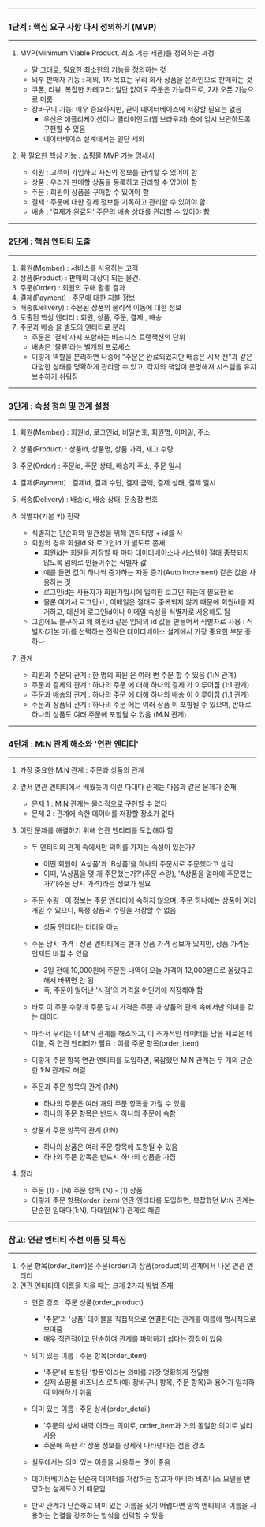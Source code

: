 -----
### 1단계 : 핵심 요구 사항 다시 정의하기 (MVP)
-----
1. MVP(Minimum Viable Product, 최소 기능 제품)를 정의하는 과정
   - 말 그대로, 필요한 최소한의 기능을 정의하는 것
   - 외부 판매자 기능 : 제외, 1차 목표는 우리 회사 상품을 온라인으로 판매하는 것
   - 쿠폰, 리뷰, 복잡한 카테고리: 일단 없어도 주문은 가능하므로, 2차 오픈 기능으로 미룸
   - 장바구니 기능: 매우 중요하지만, 굳이 데이터베이스에 저장할 필요는 없음
     + 우선은 애플리케이션이나 클라이언트(웹 브라우저) 측에 임시 보관하도록 구현할 수 있음
     + 데이터베이스 설계에서는 일단 제외

2. 꼭 필요한 핵심 기능 : 쇼핑몰 MVP 기능 명세서
   - 회원 : 고객이 가입하고 자신의 정보를 관리할 수 있어야 함
   - 상품 : 우리가 판매할 상품을 등록하고 관리할 수 있어야 함
   - 주문 : 회원이 상품을 구매할 수 있어야 함
   - 결제 : 주문에 대한 결제 정보를 기록하고 관리할 수 있어야 함
   - 배송 : '결제가 완료된' 주문의 배송 상태를 관리할 수 있어야 함

-----
### 2단계 : 핵심 엔티티 도출
-----
1. 회원(Member) : 서비스를 사용하는 고객
2. 상품(Product) : 판매의 대상이 되는 물건.
3. 주문(Order) : 회원의 구매 활동 결과
4. 결제(Payment) : 주문에 대한 지불 정보
5. 배송(Delivery) : 주문된 상품의 물리적 이동에 대한 정보
6. 도출된 핵심 엔티티 : 회원, 상품, 주문, 결제 , 배송
5. 주문과 배송 을 별도의 엔티티로 분리
   - 주문은 '결제'까지 포함하는 비즈니스 트랜잭션의 단위
   - 배송은 '물류'라는 별개의 프로세스
   - 이렇게 역할을 분리하면 나중에 "주문은 완료되었지만 배송은 시작 전"과 같은 다양한 상태를 명확하게 관리할 수 있고, 각자의 책임이 분명해져 시스템을 유지보수하기 쉬워짐

-----
### 3단계 : 속성 정의 및 관계 설정
-----
1. 회원(Member) : 회원id, 로그인id, 비밀번호, 회원명, 이메일, 주소
2. 상품(Product) : 상품id, 상품명, 상품 가격, 재고 수량
3. 주문(Order) : 주문id, 주문 상태, 배송지 주소, 주문 일시
4. 결제(Payment) : 결제id, 결제 수단, 결제 금액, 결제 상태, 결제 일시
5. 배송(Delivery) : 배송id, 배송 상태, 운송장 번호
6. 식별자(기본 키) 전략
   - 식별자는 단순화와 일관성을 위해 엔티티명 + id를 사
   - 회원의 경우 회원id 와 로그인id 가 별도로 존재
     + 회원id는 회원을 저장할 때 마다 데이터베이스나 시스템이 절대 중복되지 않도록 임의로 만들어주는 식별자 값
     + 예를 들면 값이 하나씩 증가하는 자동 증가(Auto Increment) 같은 값을 사용하는 것
     + 로그인id는 사용자가 회원가입시에 입력한 로그인 하는데 필요한 id
     + 물론 여기서 로그인id , 이메일은 절대로 중복되지 않기 때문에 회원id를 제거하고, 대신에 로그인id이나 이메일 속성을 식별자로 사용해도 됨
   - 그럼에도 불구하고 왜 회원id 같은 임의의 id 값을 만들어서 식별자로 사용 : 식별자(기본 키)를 선택하는 전략은 데이터베이스 설계에서 가장 중요한 부분 중 하나

7. 관계
   - 회원과 주문의 관계 : 한 명의 회원 은 여러 번 주문 할 수 있음 (1:N 관계)
   - 주문과 결제의 관계 : 하나의 주문 에 대해 하나의 결제 가 이루어짐 (1:1 관계)
   - 주문과 배송의 관계 : 하나의 주문 에 대해 하나의 배송 이 이루어짐 (1:1 관계)
   - 주문과 상품의 관계 : 하나의 주문 에는 여러 상품 이 포함될 수 있으며, 반대로 하나의 상품도 여러 주문에 포함될 수 있음 (M:N 관계)

-----
### 4단계 : M:N 관계 해소와 '연관 엔티티'
-----
1. 가장 중요한 M:N 관계 : 주문과 상품의 관계
2. 앞서 연관 엔티티에서 배웠듯이 이런 다대다 관계는 다음과 같은 문제가 존재
   - 문제 1 : M:N 관계는 물리적으로 구현할 수 없다
   - 문제 2 : 관계에 속한 데이터를 저장할 장소가 없다
3. 이런 문제를 해결하기 위해 연관 엔티티를 도입해야 함
   - 두 엔티티의 관계 속에서만 의미를 가지는 속성이 있는가?
      + 어떤 회원이 'A상품'과 'B상품'을 하나의 주문서로 주문했다고 생각
      + 이때, 'A상품을 몇 개 주문했는가?'(주문 수량), 'A상품을 얼마에 주문했는가?'(주문 당시 가격)라는 정보가 필요

   - 주문 수량 : 이 정보는 주문 엔티티에 속하지 않으며, 주문 하나에는 상품이 여러 개일 수 있으니, 특정 상품의 수량을 저장할 수 없음
     + 상품 엔티티는 더더욱 아님

   - 주문 당시 가격 : 상품 엔티티에는 현재 상품 가격 정보가 있지만, 상품 가격은 언제든 바뀔 수 있음
     + 3일 전에 10,000원에 주문한 내역이 오늘 가격이 12,000원으로 올랐다고 해서 바뀌면 안 됨
     + 즉, 주문이 일어난 '시점'의 가격을 어딘가에 저장해야 함

   - 바로 이 주문 수량과 주문 당시 가격은 주문 과 상품의 관계 속에서만 의미를 갖는 데이터
   - 따라서 우리는 이 M:N 관계를 해소하고, 이 추가적인 데이터를 담을 새로운 테이블, 즉 연관 엔티티가 필요 : 이를 주문 항목(order_item) 
   - 이렇게 주문 항목 연관 엔티티를 도입하면, 복잡했던 M:N 관계는 두 개의 단순한 1:N 관계로 해결
   - 주문과 주문 항목의 관계 (1:N)
     + 하나의 주문은 여러 개의 주문 항목을 가질 수 있음
     + 하나의 주문 항목은 반드시 하나의 주문에 속함

   - 상품과 주문 항목의 관계 (1:N)
     + 하나의 상품은 여러 주문 항목에 포함될 수 있음
     + 하나의 주문 항목은 반드시 하나의 상품을 가짐

4. 정리
   - 주문 (1) - (N) 주문 항목 (N) - (1) 상품
   - 이렇게 주문 항목(order_item) 연관 엔티티를 도입하면, 복잡했던 M:N 관계는 단순한 일대다(1:N), 다대일(N:1) 관계로 해결

-----
### 참고: 연관 엔티티 추천 이름 및 특징
-----
1. 주문 항목(order_item)은 주문(order)과 상품(product)의 관계에서 나온 연관 엔티티
2. 연관 엔티티의 이름을 지을 때는 크게 2가지 방법 존재
    - 연결 강조 : 주문 상품(order_product)
      + '주문'과 '상품' 테이블을 직접적으로 연결한다는 관계를 이름에 명시적으로 보여줌
      + 매우 직관적이고 단순하여 관계를 파악하기 쉽다는 장점이 있음

    - 의미 있는 이름 : 주문 항목(order_item)
      + '주문'에 포함된 '항목'이라는 의미를 가장 명확하게 전달한
      + 실제 쇼핑몰 비즈니스 로직(예) 장바구니 항목, 주문 항목)과 용어가 일치하여 이해하기 쉬움

    - 의미 있는 이름 : 주문 상세(order_detail)
      + '주문의 상세 내역'이라는 의미로, order_item과 거의 동일한 의미로 널리 사용
      + 주문에 속한 각 상품 정보를 상세히 나타낸다는 점을 강조

    - 실무에서는 의미 있는 이름을 사용하는 것이 좋음
    - 데이터베이스는 단순히 데이터를 저장하는 창고가 아니라 비즈니스 모델을 반영하는 설계도이기 때문임
    - 만약 관계가 단순하고 의미 있는 이름을 짓기 어렵다면 양쪽 엔티티의 이름을 사용하는 연결을 강조하는 방식을 선택할 수 있음
